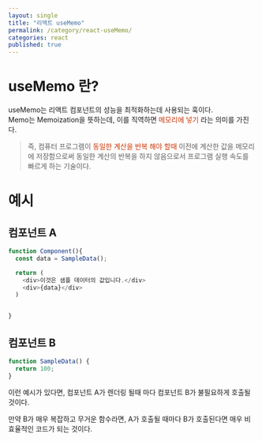 ```yaml
---
layout: single
title: "리액트 useMemo"
permalink: /category/react-useMemo/
categories: react
published: true
---
```


# useMemo 란?

useMemo는 리액트 컴포넌트의 성능을 최적화하는데 사용되는 훅이다.  
Memo는 Memoization을 뜻하는데, 이를 직역하면 <span style="color: #CC3300"> 메모리에 넣기 </span> 라는 의미를 가진다.

> 즉, 컴퓨터 프로그램이 <span style="color: #CC3300"> 동일한 계산을 반복 해야 할때</span> 이전에 계산한 값을 메모리에 저장함으로써 동일한 계산의 반복을 하지 않음으로서 프로그램 실행 속도를 빠르게 하는 기술이다.

# 예시

## 컴포넌트 A

```js
function Component(){
  const data = SampleData();

  return (
    <div>이것은 샘플 데이터의 값입니다.</div>
    <div>{data}</div>
  )


}
```

## 컴포넌트 B

```js
function SampleData() {
  return 100;
}
```

이런 예시가 있다면, 컴포넌트 A가 렌더링 될때 마다 컴포넌트 B가 불필요하게 호출될 것이다.

만약 B가 매우 복잡하고 무거운 함수라면, A가 호출될 때마다 B가 호출된다면 매우 비효율적인 코드가 되는 것이다.

